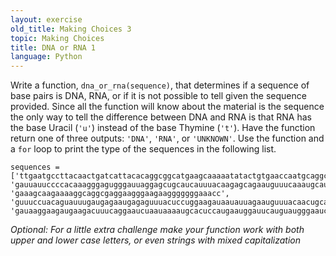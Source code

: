 ```yaml
---
layout: exercise
old_title: Making Choices 3
topic: Making Choices
title: DNA or RNA 1
language: Python
---
```


Write a function, `dna_or_rna(sequence)`, that determines if a sequence
of base pairs is DNA, RNA, or if it is not possible to tell given the
sequence provided. Since all the function will know about the material is the
sequence the only way to tell the difference between DNA and RNA is that
RNA has the base Uracil (`'u'`) instead of the base Thymine (`'t'`). Have the
function return one of three outputs: `'DNA'`, `'RNA'`, or `'UNKNOWN'`. Use
the function and a `for` loop to print the type of the sequences in the
following list.

```
sequences = ['ttgaatgccttacaactgatcattacacaggcggcatgaagcaaaaatatactgtgaaccaatgcaggcg', 'gauuauuccccacaaagggagugggauuaggagcugcaucauuuacaagagcagaauguuucaaaugcau', 'gaaagcaagaaaaggcaggcgaggaagggaagaagggggggaaacc', 'guuuccuacaguauuugaugagaaugagaguuuacuccuggaagauaauauuagaauguuuacaacugcaccugaucagguggauaaggaagaugaagacu', 'gauaaggaagaugaagacuuucaggaaucuaauaaaaugcacuccaugaauggauucauguaugggaaucagccggguc']
```

*Optional: For a little extra challenge make your function work with both upper
and lower case letters, or even strings with mixed capitalization*

